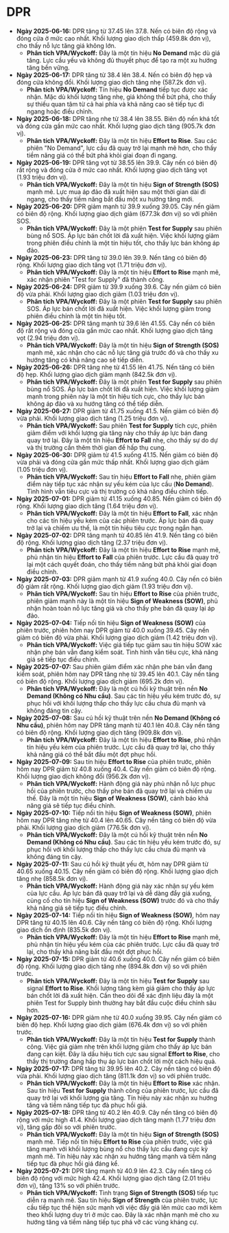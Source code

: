 # DPR

-   **Ngày 2025-06-16:** DPR tăng từ 37.45 lên 37.8. Nến có biên độ rộng và đóng cửa ở mức cao nhất. Khối lượng giao dịch thấp (459.8k đơn vị), cho thấy nỗ lực tăng giá không lớn.
    -   **Phân tích VPA/Wyckoff:** Đây là một tín hiệu **No Demand** mặc dù giá tăng. Lực cầu yếu và không đủ thuyết phục để tạo ra một xu hướng tăng bền vững.
-   **Ngày 2025-06-17:** DPR tăng từ 38.4 lên 38.4. Nến có biên độ hẹp và đóng cửa không đổi. Khối lượng giao dịch tăng nhẹ (587.2k đơn vị).
    -   **Phân tích VPA/Wyckoff:** Tín hiệu **No Demand** tiếp tục được xác nhận. Mặc dù khối lượng tăng nhẹ, giá không thể bứt phá, cho thấy sự thiếu quan tâm từ cả hai phía và khả năng cao sẽ tiếp tục đi ngang hoặc điều chỉnh.
-   **Ngày 2025-06-18:** DPR tăng nhẹ từ 38.4 lên 38.55. Biên độ nến khá tốt và đóng cửa gần mức cao nhất. Khối lượng giao dịch tăng (905.7k đơn vị).
    -   **Phân tích VPA/Wyckoff:** Đây là một tín hiệu **Effort to Rise**. Sau các phiên "No Demand", lực cầu đã quay trở lại mạnh mẽ hơn, cho thấy tiềm năng giá có thể bứt phá khỏi giai đoạn đi ngang.
- **Ngày 2025-06-19:** DPR tăng vọt từ 38.55 lên 39.9. Cây nến có biên độ rất rộng và đóng cửa ở mức cao nhất. Khối lượng giao dịch tăng vọt (1.93 triệu đơn vị).
    - **Phân tích VPA/Wyckoff:** Đây là một tín hiệu **Sign of Strength (SOS)** mạnh mẽ. Lực mua áp đảo đã xuất hiện sau một thời gian dài đi ngang, cho thấy tiềm năng bắt đầu một xu hướng tăng mới.
- **Ngày 2025-06-20:** DPR giảm mạnh từ 39.9 xuống 39.05. Cây nến giảm có biên độ rộng. Khối lượng giao dịch giảm (677.3k đơn vị) so với phiên SOS.
    - **Phân tích VPA/Wyckoff:** Đây là một phiên **Test for Supply** sau phiên bùng nổ SOS. Áp lực bán chốt lời đã xuất hiện. Việc khối lượng giảm trong phiên điều chỉnh là một tín hiệu tốt, cho thấy lực bán không áp đảo.
- **Ngày 2025-06-23:** DPR tăng từ 39.0 lên 39.9. Nến tăng có biên độ rộng. Khối lượng giao dịch tăng vọt (1.71 triệu đơn vị).
    - **Phân tích VPA/Wyckoff:** Đây là một tín hiệu **Effort to Rise** mạnh mẽ, xác nhận phiên "Test for Supply" đã thành công.
- **Ngày 2025-06-24:** DPR giảm từ 39.9 xuống 39.6. Cây nến giảm có biên độ vừa phải. Khối lượng giao dịch giảm (1.03 triệu đơn vị).
    - **Phân tích VPA/Wyckoff:** Đây là một phiên **Test for Supply** sau phiên SOS. Áp lực bán chốt lời đã xuất hiện. Việc khối lượng giảm trong phiên điều chỉnh là một tín hiệu tốt.
- **Ngày 2025-06-25:** DPR tăng mạnh từ 39.6 lên 41.55. Cây nến có biên độ rất rộng và đóng cửa gần mức cao nhất. Khối lượng giao dịch tăng vọt (2.94 triệu đơn vị).
    - **Phân tích VPA/Wyckoff:** Đây là một tín hiệu **Sign of Strength (SOS)** mạnh mẽ, xác nhận cho các nỗ lực tăng giá trước đó và cho thấy xu hướng tăng có khả năng cao sẽ tiếp diễn.
- **Ngày 2025-06-26:** DPR tăng nhẹ từ 41.55 lên 41.75. Nến tăng có biên độ hẹp. Khối lượng giao dịch giảm mạnh (842.5k đơn vị).
    - **Phân tích VPA/Wyckoff:** Đây là một phiên **Test for Supply** sau phiên bùng nổ SOS. Áp lực bán chốt lời đã xuất hiện. Việc khối lượng giảm mạnh trong phiên này là một tín hiệu tích cực, cho thấy lực bán không áp đảo và xu hướng tăng có thể tiếp diễn.
- **Ngày 2025-06-27:** DPR giảm từ 41.75 xuống 41.5. Nến giảm có biên độ vừa phải. Khối lượng giao dịch tăng (1.25 triệu đơn vị).
    - **Phân tích VPA/Wyckoff:** Sau phiên **Test for Supply** tích cực, phiên giảm điểm với khối lượng gia tăng này cho thấy áp lực bán đang quay trở lại. Đây là một tín hiệu **Effort to Fall** nhẹ, cho thấy sự do dự và thị trường cần thêm thời gian để hấp thụ cung.
- **Ngày 2025-06-30:** DPR giảm từ 41.5 xuống 41.15. Nến giảm có biên độ vừa phải và đóng cửa gần mức thấp nhất. Khối lượng giao dịch giảm (1.05 triệu đơn vị).
    - **Phân tích VPA/Wyckoff:** Sau tín hiệu **Effort to Fall** nhẹ, phiên giảm điểm này tiếp tục xác nhận sự yếu kém của lực cầu (**No Demand**). Tình hình vẫn tiêu cực và thị trường có khả năng điều chỉnh tiếp.
- **Ngày 2025-07-01:** DPR giảm từ 41.15 xuống 40.85. Nến giảm có biên độ rộng. Khối lượng giao dịch tăng (1.64 triệu đơn vị).
    - **Phân tích VPA/Wyckoff:** Đây là một tín hiệu **Effort to Fall**, xác nhận cho các tín hiệu yếu kém của các phiên trước. Áp lực bán đã quay trở lại và chiếm ưu thế, là một tín hiệu tiêu cực trong ngắn hạn.
- **Ngày 2025-07-02:** DPR tăng mạnh từ 40.85 lên 41.9. Nến tăng có biên độ rộng. Khối lượng giao dịch tăng (2.37 triệu đơn vị).
    - **Phân tích VPA/Wyckoff:** Đây là một tín hiệu **Effort to Rise** mạnh mẽ, phủ nhận tín hiệu **Effort to Fall** của phiên trước. Lực cầu đã quay trở lại một cách quyết đoán, cho thấy tiềm năng bứt phá khỏi giai đoạn điều chỉnh.
- **Ngày 2025-07-03:** DPR giảm mạnh từ 41.9 xuống 40.0. Cây nến có biên độ giảm rất rộng. Khối lượng giao dịch giảm (1.93 triệu đơn vị).
    - **Phân tích VPA/Wyckoff:** Sau tín hiệu **Effort to Rise** của phiên trước, phiên giảm mạnh này là một tín hiệu **Sign of Weakness (SOW)**, phủ nhận hoàn toàn nỗ lực tăng giá và cho thấy phe bán đã quay lại áp đảo.
- **Ngày 2025-07-04:** Tiếp nối tín hiệu **Sign of Weakness (SOW)** của phiên trước, phiên hôm nay DPR giảm từ 40.0 xuống 39.45. Cây nến giảm có biên độ vừa phải. Khối lượng giao dịch giảm (1.42 triệu đơn vị).
    - **Phân tích VPA/Wyckoff:** Việc giá tiếp tục giảm sau tín hiệu SOW xác nhận phe bán vẫn đang kiểm soát. Tình hình vẫn tiêu cực, khả năng giá sẽ tiếp tục điều chỉnh.
- **Ngày 2025-07-07:** Sau phiên giảm điểm xác nhận phe bán vẫn đang kiểm soát, phiên hôm nay DPR tăng nhẹ từ 39.45 lên 40.1. Cây nến tăng có biên độ rộng. Khối lượng giao dịch giảm (695.2k đơn vị).
    - **Phân tích VPA/Wyckoff:** Đây là một cú hồi kỹ thuật trên nền **No Demand (Không có Nhu cầu)**. Sau các tín hiệu yếu kém trước đó, sự phục hồi với khối lượng thấp cho thấy lực cầu chưa đủ mạnh và không đáng tin cậy.
- **Ngày 2025-07-08:** Sau cú hồi kỹ thuật trên nền **No Demand (Không có Nhu cầu)**, phiên hôm nay DPR tăng mạnh từ 40.1 lên 40.8. Cây nến tăng có biên độ rộng. Khối lượng giao dịch tăng (909.8k đơn vị).
    - **Phân tích VPA/Wyckoff:** Đây là một tín hiệu **Effort to Rise**, phủ nhận tín hiệu yếu kém của phiên trước. Lực cầu đã quay trở lại, cho thấy khả năng giá có thể bắt đầu một đợt phục hồi.
- **Ngày 2025-07-09:** Sau tín hiệu **Effort to Rise** của phiên trước, phiên hôm nay DPR giảm từ 40.8 xuống 40.4. Cây nến giảm có biên độ rộng. Khối lượng giao dịch không đổi (956.2k đơn vị).
    - **Phân tích VPA/Wyckoff:** Hành động giá này phủ nhận nỗ lực phục hồi của phiên trước, cho thấy phe bán đã quay trở lại và chiếm ưu thế. Đây là một tín hiệu **Sign of Weakness (SOW)**, cảnh báo khả năng giá sẽ tiếp tục điều chỉnh.
- **Ngày 2025-07-10:** Tiếp nối tín hiệu **Sign of Weakness (SOW)**, phiên hôm nay DPR tăng nhẹ từ 40.4 lên 40.65. Cây nến tăng có biên độ vừa phải. Khối lượng giao dịch giảm (776.5k đơn vị).
    - **Phân tích VPA/Wyckoff:** Đây là một cú hồi kỹ thuật trên nền **No Demand (Không có Nhu cầu)**. Sau các tín hiệu yếu kém trước đó, sự phục hồi với khối lượng thấp cho thấy lực cầu chưa đủ mạnh và không đáng tin cậy.
- **Ngày 2025-07-11:** Sau cú hồi kỹ thuật yếu ớt, hôm nay DPR giảm từ 40.65 xuống 40.15. Cây nến giảm có biên độ rộng. Khối lượng giao dịch tăng nhẹ (858.5k đơn vị).
    - **Phân tích VPA/Wyckoff:** Hành động giá này xác nhận sự yếu kém của lực cầu. Áp lực bán đã quay trở lại và dễ dàng đẩy giá xuống, củng cố cho tín hiệu **Sign of Weakness (SOW)** trước đó và cho thấy khả năng giá sẽ tiếp tục điều chỉnh.
- **Ngày 2025-07-14:** Tiếp nối tín hiệu **Sign of Weakness (SOW)**, hôm nay DPR tăng từ 40.15 lên 40.6. Cây nến tăng có biên độ rộng. Khối lượng giao dịch ổn định (835.5k đơn vị).
    - **Phân tích VPA/Wyckoff:** Đây là một tín hiệu **Effort to Rise** mạnh mẽ, phủ nhận tín hiệu yếu kém của các phiên trước. Lực cầu đã quay trở lại, cho thấy khả năng bắt đầu một đợt phục hồi.
- **Ngày 2025-07-15:** DPR giảm từ 40.6 xuống 40.0. Cây nến giảm có biên độ rộng. Khối lượng giao dịch tăng nhẹ (894.8k đơn vị) so với phiên trước.
    - **Phân tích VPA/Wyckoff:** Đây là một tín hiệu **Test for Supply** sau signal **Effort to Rise**. Khối lượng tăng kèm giá giảm cho thấy áp lực bán chốt lời đã xuất hiện. Cần theo dõi để xác định liệu đây là một phiên Test for Supply bình thường hay bắt đầu cuộc điều chỉnh sâu hơn.
- **Ngày 2025-07-16:** DPR giảm nhẹ từ 40.0 xuống 39.95. Cây nến giảm có biên độ hẹp. Khối lượng giao dịch giảm (676.4k đơn vị) so với phiên trước.
    - **Phân tích VPA/Wyckoff:** Đây là một tín hiệu **Test for Supply** thành công. Việc giá giảm nhẹ trên khối lượng giảm cho thấy áp lực bán đang cạn kiệt. Đây là dấu hiệu tích cực sau signal **Effort to Rise**, cho thấy thị trường đang hấp thụ áp lực bán chốt lời một cách hiệu quả.
- **Ngày 2025-07-17:** DPR tăng từ 39.95 lên 40.2. Cây nến tăng có biên độ vừa phải. Khối lượng giao dịch tăng (811.1k đơn vị) so với phiên trước.
    - **Phân tích VPA/Wyckoff:** Đây là một tín hiệu **Effort to Rise** xác nhận. Sau tín hiệu **Test for Supply** thành công của phiên trước, lực cầu đã quay trở lại với khối lượng gia tăng. Tín hiệu này xác nhận xu hướng tăng và tiềm năng tiếp tục đà phục hồi giá.
- **Ngày 2025-07-18:** DPR tăng từ 40.2 lên 40.9. Cây nến tăng có biên độ rộng với mức high 41.4. Khối lượng giao dịch tăng mạnh (1.77 triệu đơn vị), tăng gấp đôi so với phiên trước.
    - **Phân tích VPA/Wyckoff:** Đây là một tín hiệu **Sign of Strength (SOS)** mạnh mẽ. Tiếp nối tín hiệu **Effort to Rise** của phiên trước, việc giá tăng mạnh với khối lượng bùng nổ cho thấy lực cầu đang cực kỳ mạnh mẽ. Tín hiệu này xác nhận xu hướng tăng mạnh và tiềm năng tiếp tục đà phục hồi giá đáng kể.
- **Ngày 2025-07-21:** DPR tăng mạnh từ 40.9 lên 42.3. Cây nến tăng có biên độ rộng với mức high 42.4. Khối lượng giao dịch tăng (2.01 triệu đơn vị), tăng 13% so với phiên trước.
    - **Phân tích VPA/Wyckoff:** Tình trạng **Sign of Strength (SOS)** tiếp tục diễn ra mạnh mẽ. Sau tín hiệu **Sign of Strength** của phiên trước, lực cầu tiếp tục thể hiện sức mạnh với việc đẩy giá lên mức cao mới kèm theo khối lượng duy trì ở mức cao. Đây là xác nhận mạnh mẽ cho xu hướng tăng và tiềm năng tiếp tục phá vỡ các vùng kháng cự.


